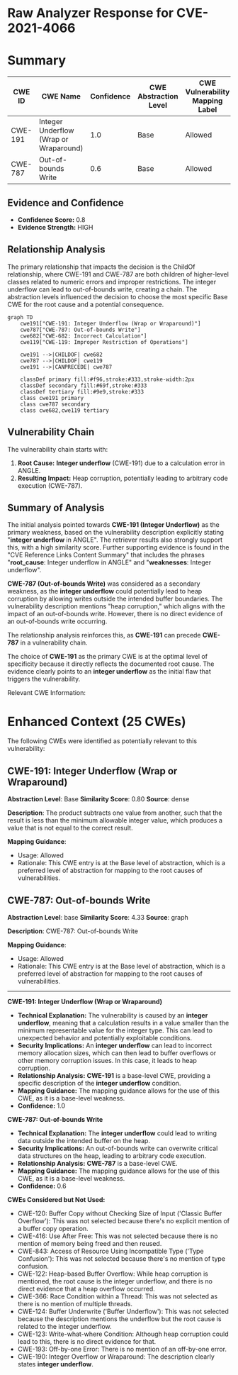 # Raw Analyzer Response for CVE-2021-4066

# Summary
| CWE ID | CWE Name | Confidence | CWE Abstraction Level | CWE Vulnerability Mapping Label | CWE-Vulnerability Mapping Notes |
|---|---|---|---|---|---|
| CWE-191 | Integer Underflow (Wrap or Wraparound) | 1.0 | Base | Allowed | Primary CWE |
| CWE-787 | Out-of-bounds Write | 0.6 | Base | Allowed | Secondary Candidate |

## Evidence and Confidence

*   **Confidence Score:** 0.8
*   **Evidence Strength:** HIGH

## Relationship Analysis
The primary relationship that impacts the decision is the ChildOf relationship, where CWE-191 and CWE-787 are both children of higher-level classes related to numeric errors and improper restrictions. The integer underflow can lead to out-of-bounds write, creating a chain. The abstraction levels influenced the decision to choose the most specific Base CWE for the root cause and a potential consequence.

```mermaid
graph TD
    cwe191["CWE-191: Integer Underflow (Wrap or Wraparound)"]
    cwe787["CWE-787: Out-of-bounds Write"]
    cwe682["CWE-682: Incorrect Calculation"]
    cwe119["CWE-119: Improper Restriction of Operations"]
    
    cwe191 -->|CHILDOF| cwe682
    cwe787 -->|CHILDOF| cwe119
    cwe191 -->|CANPRECEDE| cwe787

    classDef primary fill:#f96,stroke:#333,stroke-width:2px
    classDef secondary fill:#69f,stroke:#333
    classDef tertiary fill:#9e9,stroke:#333
    class cwe191 primary
    class cwe787 secondary
    class cwe682,cwe119 tertiary
```

## Vulnerability Chain
The vulnerability chain starts with:
1.  **Root Cause:** **Integer underflow** (CWE-191) due to a calculation error in ANGLE.
2.  **Resulting Impact:** Heap corruption, potentially leading to arbitrary code execution (CWE-787).

## Summary of Analysis
The initial analysis pointed towards **CWE-191 (Integer Underflow)** as the primary weakness, based on the vulnerability description explicitly stating "**integer underflow** in ANGLE". The retriever results also strongly support this, with a high similarity score. Further supporting evidence is found in the "CVE Reference Links Content Summary" that includes the phrases "**root_cause**: Integer underflow in ANGLE" and "**weaknesses**: Integer underflow".

**CWE-787 (Out-of-bounds Write)** was considered as a secondary weakness, as the **integer underflow** could potentially lead to heap corruption by allowing writes outside the intended buffer boundaries. The vulnerability description mentions "heap corruption," which aligns with the impact of an out-of-bounds write. However, there is no direct evidence of an out-of-bounds write occurring.

The relationship analysis reinforces this, as **CWE-191** can precede **CWE-787** in a vulnerability chain.

The choice of **CWE-191** as the primary CWE is at the optimal level of specificity because it directly reflects the documented root cause. The evidence clearly points to an **integer underflow** as the initial flaw that triggers the vulnerability.

Relevant CWE Information:

# Enhanced Context (25 CWEs)
The following CWEs were identified as potentially relevant to this vulnerability:

## CWE-191: Integer Underflow (Wrap or Wraparound)
**Abstraction Level**: Base
**Similarity Score**: 0.80
**Source**: dense

**Description**:
The product subtracts one value from another, such that the result is less than the minimum allowable integer value, which produces a value that is not equal to the correct result.

**Mapping Guidance**:
- Usage: Allowed
- Rationale: This CWE entry is at the Base level of abstraction, which is a preferred level of abstraction for mapping to the root causes of vulnerabilities.

## CWE-787: Out-of-bounds Write
**Abstraction Level**: base
**Similarity Score**: 4.33
**Source**: graph

**Description**:
CWE-787: Out-of-bounds Write

**Mapping Guidance**:
- Usage: Allowed
- Rationale: This CWE entry is at the Base level of abstraction, which is a preferred level of abstraction for mapping to the root causes of vulnerabilities.

---

**CWE-191: Integer Underflow (Wrap or Wraparound)**

*   **Technical Explanation:** The vulnerability is caused by an **integer underflow**, meaning that a calculation results in a value smaller than the minimum representable value for the integer type. This can lead to unexpected behavior and potentially exploitable conditions.
*   **Security Implications:** An **integer underflow** can lead to incorrect memory allocation sizes, which can then lead to buffer overflows or other memory corruption issues. In this case, it leads to heap corruption.
*   **Relationship Analysis:** **CWE-191** is a base-level CWE, providing a specific description of the **integer underflow** condition.
*   **Mapping Guidance:** The mapping guidance allows for the use of this CWE, as it is a base-level weakness.
*   **Confidence:** 1.0

**CWE-787: Out-of-bounds Write**

*   **Technical Explanation:** The **integer underflow** could lead to writing data outside the intended buffer on the heap.
*   **Security Implications:** An out-of-bounds write can overwrite critical data structures on the heap, leading to arbitrary code execution.
*   **Relationship Analysis:** **CWE-787** is a base-level CWE.
*   **Mapping Guidance:** The mapping guidance allows for the use of this CWE, as it is a base-level weakness.
*   **Confidence:** 0.6

**CWEs Considered but Not Used:**

*   CWE-120: Buffer Copy without Checking Size of Input ('Classic Buffer Overflow'): This was not selected because there's no explicit mention of a buffer copy operation.
*   CWE-416: Use After Free: This was not selected because there is no mention of memory being freed and then reused.
*   CWE-843: Access of Resource Using Incompatible Type ('Type Confusion'): This was not selected because there's no mention of type confusion.
*   CWE-122: Heap-based Buffer Overflow: While heap corruption is mentioned, the root cause is the integer underflow, and there is no direct evidence that a heap overflow occurred.
*   CWE-366: Race Condition within a Thread: This was not selected as there is no mention of multiple threads.
*   CWE-124: Buffer Underwrite ('Buffer Underflow'): This was not selected because the description mentions the underflow but the root cause is related to the integer underflow.
*   CWE-123: Write-what-where Condition: Although heap corruption could lead to this, there is no direct evidence for that.
*   CWE-193: Off-by-one Error: There is no mention of an off-by-one error.
*   CWE-190: Integer Overflow or Wraparound: The description clearly states **integer underflow**.